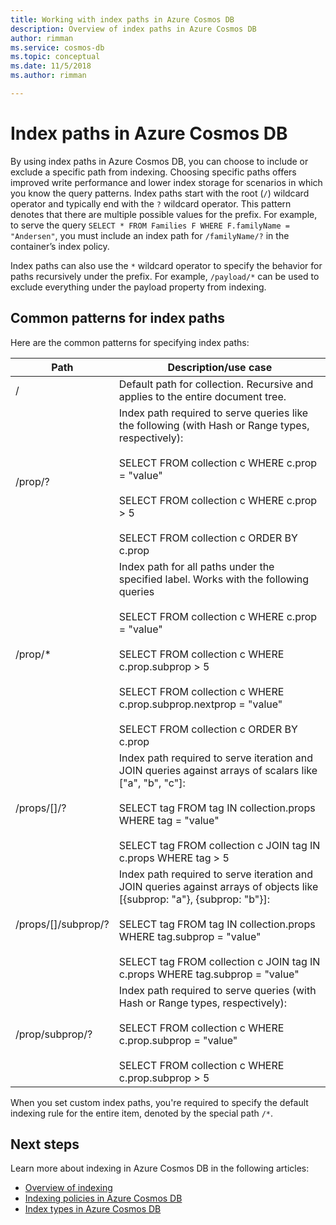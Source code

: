 ```yaml
---
title: Working with index paths in Azure Cosmos DB
description: Overview of index paths in Azure Cosmos DB
author: rimman
ms.service: cosmos-db
ms.topic: conceptual
ms.date: 11/5/2018
ms.author: rimman

---
```


# Index paths in Azure Cosmos DB

By using index paths in Azure Cosmos DB, you can choose to include or exclude a specific path from indexing. Choosing specific paths offers improved write performance and lower index storage for scenarios in which you know the query patterns. Index paths start with the root (`/`) wildcard operator and typically end with the `?` wildcard operator. This pattern denotes that there are multiple possible values for the prefix. For example, to serve the query `SELECT * FROM Families F WHERE F.familyName = "Andersen"`, you must include an index path for `/familyName/?` in the container’s index policy.

Index paths can also use the `*` wildcard operator to specify the behavior for paths recursively under the prefix. For example, `/payload/*` can be used to exclude everything under the payload property from indexing.

## Common patterns for index paths

Here are the common patterns for specifying index paths:

| **Path** | **Description/use case** |
| ---------- | ------- |
| /   | Default path for collection. Recursive and applies to the entire document tree.|
| /prop/?  | Index path required to serve queries like the following (with Hash or Range types, respectively):<br><br>SELECT FROM collection c WHERE c.prop = "value"<br><br>SELECT FROM collection c WHERE c.prop > 5<br><br>SELECT FROM collection c ORDER BY c.prop  |
| /prop/*  | Index path for all paths under the specified label. Works with the following queries<br><br>SELECT FROM collection c WHERE c.prop = "value"<br><br>SELECT FROM collection c WHERE c.prop.subprop > 5<br><br>SELECT FROM collection c WHERE c.prop.subprop.nextprop = "value"<br><br>SELECT FROM collection c ORDER BY c.prop |
| /props/[]/?  | Index path required to serve iteration and JOIN queries against arrays of scalars like ["a", "b", "c"]:<br><br>SELECT tag FROM tag IN collection.props WHERE tag = "value"<br><br>SELECT tag FROM collection c JOIN tag IN c.props WHERE tag > 5  |
| /props/[]/subprop/? | Index path required to serve iteration and JOIN queries against arrays of objects like [{subprop: "a"}, {subprop: "b"}]:<br><br>SELECT tag FROM tag IN collection.props WHERE tag.subprop = "value"<br><br>SELECT tag FROM collection c JOIN tag IN c.props WHERE tag.subprop = "value" |
| /prop/subprop/? | Index path required to serve queries (with Hash or Range types, respectively):<br><br>SELECT FROM collection c WHERE c.prop.subprop = "value"<br><br>SELECT FROM collection c WHERE c.prop.subprop > 5  |

When you set custom index paths, you're required to specify the default indexing rule for the entire item, denoted by the special path `/*`.

## Next steps

Learn more about indexing in Azure Cosmos DB in the following articles:

- [Overview of indexing](index-overview.md)
- [Indexing policies in Azure Cosmos DB](indexing-policies.md)
- [Index types in Azure Cosmos DB](index-types.md)
